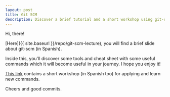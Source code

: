 ```yaml
---
layout: post
title: Git SCM
description: Discover a brief tutorial and a short workshop using git-scm
---
```



Hi, there!

[Here]({{ site.baseurl }}/repo/git-scm-lecture), you will find a brief slide about git-scm (in Spanish). 

Inside this, you'll discover some tools and cheat sheet with some useful commands which it will become useful in your journey. I hope you enjoy it!

[This link](https://github.com/juan-castano/workshops/blob/master/workshop-git.md) contains a short workshop (in Spanish too) for applying and learn new commands.

Cheers and good commits.